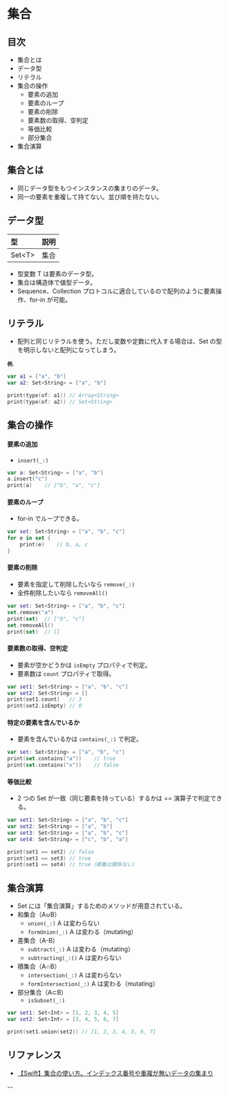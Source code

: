 # 集合

## 目次
- 集合とは
- データ型
- リテラル
- 集合の操作
	- 要素の追加
	- 要素のループ
	- 要素の削除
	- 要素数の取得、空判定
	- 等価比較
	- 部分集合
- 集合演算

## 集合とは
- 同じデータ型をもつインスタンスの集まりのデータ。
- 同一の要素を重複して持てない。並び順を持たない。

## データ型

|型|説明|
|:--|:--|
|Set&lt;T&gt;|集合|

- 型変数 T は要素のデータ型。
- 集合は構造体で値型データ。
- Sequence、Collection プロトコルに適合しているので配列のように要素操作、for-in が可能。

## リテラル
- 配列と同じリテラルを使う。ただし変数や定数に代入する場合は、Set の型を明示しないと配列になってしまう。

<small>**例.**</small>
```Swift
var a1 = ["a", "b"]
var a2: Set<String> = ["a", "b"]

print(type(of: a1))	// Array<String>
print(type(of: a2))	// Set<String>
```

## 集合の操作
#### 要素の追加
- `insert(_:)`

```Swift
var a: Set<String> = ["a", "b"]
a.insert("c")
print(a)	// ["b", "a", "c"]
```

#### 要素のループ
- for-in でループできる。

```Swift
var set: Set<String> = ["a", "b", "c"]
for e in set {
    print(e)	// b, a, c
}
```

#### 要素の削除
- 要素を指定して削除したいなら `remove(_:)`
- 全件削除したいなら `removeAll()`

```Swift
var set: Set<String> = ["a", "b", "c"]
set.remove("a")
print(set)  // ["b", "c"]
set.removeAll()
print(set)  // []
```

#### 要素数の取得、空判定
- 要素が空かどうかは `isEmpty` プロパティで判定。
- 要素数は `count` プロパティで取得。

```Swift
var set1: Set<String> = ["a", "b", "c"]
var set2: Set<String> = []
print(set1.count)	// 3
print(set2.isEmpty)	// 0
```

#### 特定の要素を含んでいるか
- 要素を含んでいるかは `contains(_:)` で判定。

```Swift
var set: Set<String> = ["a", "b", "c"]
print(set.contains("a"))	// true
print(set.contains("x"))	// false
```

#### 等価比較
- 2 つの Set が一致（同じ要素を持っている）するかは == 演算子で判定できる。

```Swift
var set1: Set<String> = ["a", "b", "c"]
var set2: Set<String> = ["a", "b"]
var set3: Set<String> = ["a", "b", "c"]
var set4: Set<String> = ["c", "b", "a"]

print(set1 == set2) // false
print(set1 == set3) // true
print(set1 == set4) // true（順番は関係ない）
```

## 集合演算
- Set には「集合演算」するためのメソッドが用意されている。
- 和集合（A∪B）
	- `union(_:)` A は変わらない
	- `formUnion(_:)` A は変わる（mutating）
- 差集合（A-B）
	- `subtract(_:)` A は変わる（mutating）
	- `subtracting(_:()` A は変わらない
- 積集合（A∩B）
	- `intersection(_:)` A は変わらない
	- `formIntersection(_:)` A は変わる（mutating）
- 部分集合（A⊂B）
	- `isSubset(_:)`

```Swift
var set1: Set<Int> = [1, 2, 3, 4, 5]
var set2: Set<Int> = [3, 4, 5, 6, 7]

print(set1.union(set2)) // [1, 2, 3, 4, 5, 6, 7]
```

## リファレンス
- [【Swift】集合の使い方。インデックス番号や重複が無いデータの集まり](http://hajihaji-lemon.com/smartphone/swift/set%E3%81%AE%E4%BD%BF%E3%81%84%E6%96%B9/)








--
